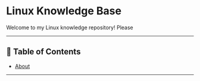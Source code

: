 # Linux Knowledge Base

Welcome to my Linux knowledge repository! 
Please 

---

## 📖 Table of Contents

- [About](#about)

---


